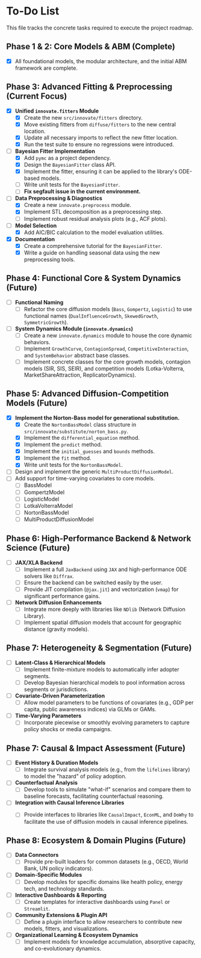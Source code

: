 # To-Do List

This file tracks the concrete tasks required to execute the project roadmap.

## Phase 1 & 2: Core Models & ABM (Complete)
- [x] All foundational models, the modular architecture, and the initial ABM framework are complete.

## Phase 3: Advanced Fitting & Preprocessing (Current Focus)
-   [x] **Unified `innovate.fitters` Module**
    -   [x] Create the new `src/innovate/fitters` directory.
    -   [x] Move existing fitters from `diffuse/fitters` to the new central location.
    -   [x] Update all necessary imports to reflect the new fitter location.
    -   [x] Run the test suite to ensure no regressions were introduced.
-   [ ] **Bayesian Fitter Implementation**
    -   [x] Add `pymc` as a project dependency.
    -   [x] Design the `BayesianFitter` class API.
    -   [x] Implement the fitter, ensuring it can be applied to the library's ODE-based models.
    -   [ ] Write unit tests for the `BayesianFitter`.
    -   [ ] **Fix segfault issue in the current environment.**
-   [ ] **Data Preprocessing & Diagnostics**
    -   [x] Create a new `innovate.preprocess` module.
    -   [x] Implement STL decomposition as a preprocessing step.
    -   [ ] Implement robust residual analysis plots (e.g., ACF plots).
-   [ ] **Model Selection**
    -   [x] Add AIC/BIC calculation to the model evaluation utilities.
-   [x] **Documentation**
    -   [x] Create a comprehensive tutorial for the `BayesianFitter`.
    -   [x] Write a guide on handling seasonal data using the new preprocessing tools.

## Phase 4: Functional Core & System Dynamics (Future)
-   [ ] **Functional Naming**
    -   [ ] Refactor the core diffusion models (`Bass`, `Gompertz`, `Logistic`) to use functional names (`DualInfluenceGrowth`, `SkewedGrowth`, `SymmetricGrowth`).
-   [ ] **System Dynamics Module (`innovate.dynamics`)**
    -   [ ] Create a new `innovate.dynamics` module to house the core dynamic behaviors.
    -   [ ] Implement `GrowthCurve`, `ContagionSpread`, `CompetitiveInteraction`, and `SystemBehavior` abstract base classes.
    -   [ ] Implement concrete classes for the core growth models, contagion models (SIR, SIS, SEIR), and competition models (Lotka-Volterra, MarketShareAttraction, ReplicatorDynamics).

## Phase 5: Advanced Diffusion-Competition Models (Future)
-   [x] **Implement the Norton-Bass model for generational substitution.**
    -   [x] Create the `NortonBassModel` class structure in `src/innovate/substitute/norton_bass.py`.
    -   [x] Implement the `differential_equation` method.
    -   [x] Implement the `predict` method.
    -   [x] Implement the `initial_guesses` and `bounds` methods.
    -   [x] Implement the `fit` method.
    -   [x] Write unit tests for the `NortonBassModel`.
-   [ ] Design and implement the generic `MultiProductDiffusionModel`.
-   [ ] Add support for time-varying covariates to core models.
    -   [ ] BassModel
    -   [ ] GompertzModel
    -   [ ] LogisticModel
    -   [ ] LotkaVolterraModel
    -   [ ] NortonBassModel
    -   [ ] MultiProductDiffusionModel

## Phase 6: High-Performance Backend & Network Science (Future)
-   [ ] **JAX/XLA Backend**
    -   [ ] Implement a full `JaxBackend` using `JAX` and high-performance ODE solvers like `Diffrax`.
    -   [ ] Ensure the backend can be switched easily by the user.
    -   [ ] Provide JIT compilation (`@jax.jit`) and vectorization (`vmap`) for significant performance gains.
-   [ ] **Network Diffusion Enhancements**
    -   [ ] Integrate more deeply with libraries like `NDlib` (Network Diffusion Library).
    -   [ ] Implement spatial diffusion models that account for geographic distance (gravity models).

## Phase 7: Heterogeneity & Segmentation (Future)
-   [ ] **Latent-Class & Hierarchical Models**
    -   [ ] Implement finite-mixture models to automatically infer adopter segments.
    -   [ ] Develop Bayesian hierarchical models to pool information across segments or jurisdictions.
-   [ ] **Covariate-Driven Parameterization**
    -   [ ] Allow model parameters to be functions of covariates (e.g., GDP per capita, public awareness indices) via GLMs or GAMs.
-   [ ] **Time-Varying Parameters**
    -   [ ] Incorporate piecewise or smoothly evolving parameters to capture policy shocks or media campaigns.

## Phase 7: Causal & Impact Assessment (Future)
-   [ ] **Event History & Duration Models**
    -   [ ] Integrate survival analysis models (e.g., from the `lifelines` library) to model the "hazard" of policy adoption.
-   [ ] **Counterfactual Analysis**
    -   [ ] Develop tools to simulate "what-if" scenarios and compare them to baseline forecasts, facilitating counterfactual reasoning.
-   [ ] **Integration with Causal Inference Libraries**
    -   [ ] Provide interfaces to libraries like `CausalImpact`, `EconML`, and `DoWhy` to facilitate the use of diffusion models in causal inference pipelines.


## Phase 8: Ecosystem & Domain Plugins (Future)
-   [ ] **Data Connectors**
    -   [ ] Provide pre-built loaders for common datasets (e.g., OECD, World Bank, UN policy indicators).
-   [ ] **Domain-Specific Modules**
    -   [ ] Develop modules for specific domains like health policy, energy tech, and technology standards.
-   [ ] **Interactive Dashboards & Reporting**
    -   [ ] Create templates for interactive dashboards using `Panel` or `Streamlit`.
-   [ ] **Community Extensions & Plugin API**
    -   [ ] Define a plugin interface to allow researchers to contribute new models, fitters, and visualizations.
-   [ ] **Organizational Learning & Ecosystem Dynamics**
    -   [ ] Implement models for knowledge accumulation, absorptive capacity, and co-evolutionary dynamics.